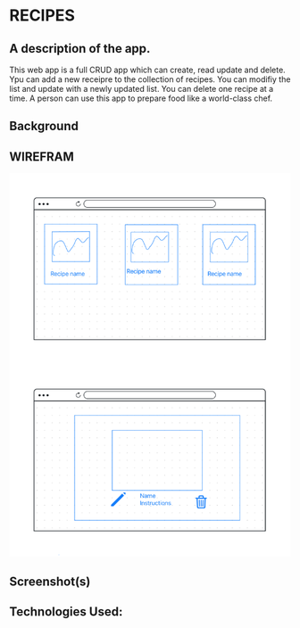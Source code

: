 # RECIPES

## A description of the app. 
This web app is a full CRUD app which can create, read update and delete. Ypu can add a new receipre to the collection of recipes. You can modifiy the list and update with a newly updated list. You can delete one recipe at a time. A person can use this app to prepare food like a world-class chef.

## Background

## WIREFRAM
![](public/img/Recipes.png)

## Screenshot(s)

## Technologies Used: